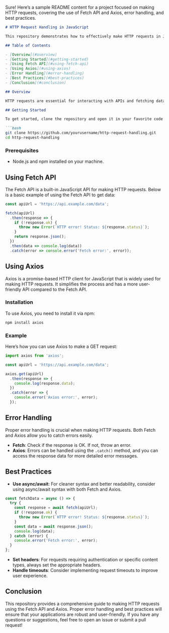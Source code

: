 Sure! Here’s a sample README content for a project focused on making HTTP requests, covering the use of Fetch API and Axios, error handling, and best practices.

```markdown
# HTTP Request Handling in JavaScript

This repository demonstrates how to effectively make HTTP requests in JavaScript using both the Fetch API and Axios. It covers basic usage, error handling, and provides examples for different scenarios.

## Table of Contents

- [Overview](#overview)
- [Getting Started](#getting-started)
- [Using Fetch API](#using-fetch-api)
- [Using Axios](#using-axios)
- [Error Handling](#error-handling)
- [Best Practices](#best-practices)
- [Conclusion](#conclusion)

## Overview

HTTP requests are essential for interacting with APIs and fetching data in web applications. This project provides examples and best practices for making requests using the Fetch API and Axios, two popular methods in JavaScript.

## Getting Started

To get started, clone the repository and open it in your favorite code editor:

```bash
git clone https://github.com/yourusername/http-request-handling.git
cd http-request-handling
```

### Prerequisites

- Node.js and npm installed on your machine.

## Using Fetch API

The Fetch API is a built-in JavaScript API for making HTTP requests. Below is a basic example of using the Fetch API to get data:

```javascript
const apiUrl = 'https://api.example.com/data';

fetch(apiUrl)
  .then(response => {
    if (!response.ok) {
      throw new Error(`HTTP error! Status: ${response.status}`);
    }
    return response.json();
  })
  .then(data => console.log(data))
  .catch(error => console.error('Fetch error:', error));
```

## Using Axios

Axios is a promise-based HTTP client for JavaScript that is widely used for making HTTP requests. It simplifies the process and has a more user-friendly API compared to the Fetch API.

### Installation

To use Axios, you need to install it via npm:

```bash
npm install axios
```

### Example

Here’s how you can use Axios to make a GET request:

```javascript
import axios from 'axios';

const apiUrl = 'https://api.example.com/data';

axios.get(apiUrl)
  .then(response => {
    console.log(response.data);
  })
  .catch(error => {
    console.error('Axios error:', error);
  });
```

## Error Handling

Proper error handling is crucial when making HTTP requests. Both Fetch and Axios allow you to catch errors easily.

- **Fetch**: Check if the response is OK. If not, throw an error.
- **Axios**: Errors can be handled using the `.catch()` method, and you can access the response data for more detailed error messages.

## Best Practices

- **Use async/await**: For cleaner syntax and better readability, consider using async/await syntax with both Fetch and Axios.
  
```javascript
const fetchData = async () => {
  try {
    const response = await fetch(apiUrl);
    if (!response.ok) {
      throw new Error(`HTTP error! Status: ${response.status}`);
    }
    const data = await response.json();
    console.log(data);
  } catch (error) {
    console.error('Fetch error:', error);
  }
};
```

- **Set headers**: For requests requiring authentication or specific content types, always set the appropriate headers.
- **Handle timeouts**: Consider implementing request timeouts to improve user experience.

## Conclusion

This repository provides a comprehensive guide to making HTTP requests using the Fetch API and Axios. Proper error handling and best practices will ensure that your applications are robust and user-friendly. If you have any questions or suggestions, feel free to open an issue or submit a pull request!

```
